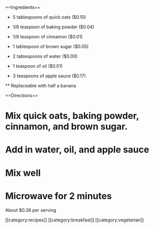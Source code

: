 ==Ingredients==

* 5 tablespoons of quick oats ($0.10)

* 1/8 teaspoon of baking powder ($0.04)

* 1/8 teaspoon of cinnamon ($0.01)

* 1 tablespoon of brown sugar ($0.05)

* 2 tablespoons of water ($0.00)

* 1 teaspoon of oil ($0.01)

* 3 teaspoons of apple sauce ($0.17)

** Replaceable with half a banana

==Directions==

# Mix quick oats, baking powder, cinnamon, and brown sugar.
# Add in water, oil, and apple sauce
# Mix well
# Microwave for 2 minutes

About $0.38 per serving 

[[category:recipes]] [[category:breakfast]] [[category:vegetarian]]
